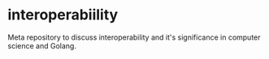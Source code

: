 # interoperabiility
Meta repository to discuss interoperability and it's significance in computer science and Golang.
